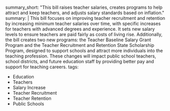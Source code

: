summary_short: "This bill raises teacher salaries, creates programs to help attract and keep teachers, and adjusts salary standards based on inflation."
summary: |
  This bill focuses on improving teacher recruitment and retention by increasing minimum teacher salaries over time, with specific increases for teachers with advanced degrees and experience. It sets new salary levels to ensure teachers are paid fairly as costs of living rise. Additionally, the bill creates two new programs: the Teacher Baseline Salary Grant Program and the Teacher Recruitment and Retention State Scholarship Program, designed to support schools and attract more individuals into the teaching profession. These changes will impact public school teachers, school districts, and future education staff by providing better pay and support for teaching careers.
tags:
  - Education
  - Teachers
  - Salary Increase
  - Teacher Recruitment
  - Teacher Retention
  - Public Schools
